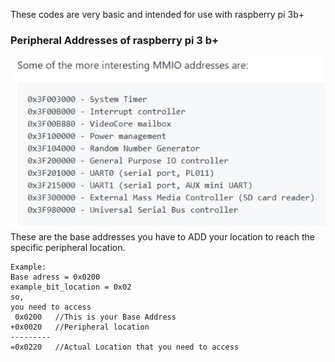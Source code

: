 These codes are very basic and intended for use with raspberry pi 3b+

### Peripheral Addresses of raspberry pi 3 b+
![Peripheral addresses](https://github.com/mrabhaykant/rPi/blob/main/Basic%20Assembly%20Code/rpi%203b+%20peripheral%20address.jpg)<br />
These are the base addresses you have to ADD your location to reach the specific peripheral location.

```
Example:
Base adress = 0x0200
example_bit_location = 0x02
so, 
you need to access
 0x0200   //This is your Base Address
+0x0020   //Peripheral location
---------
=0x0220   //Actual Location that you need to access

```
